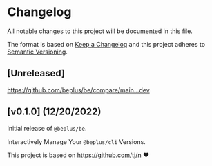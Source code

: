 # Changelog

All notable changes to this project will be documented in this file.

The format is based on [Keep a Changelog](https://keepachangelog.com/en/1.0.0/)
and this project adheres to [Semantic Versioning](https://semver.org/spec/v2.0.0.html).

<!-- markdownlint-disable MD024 -->

## [Unreleased]

https://github.com/beplus/be/compare/main...dev

## [v0.1.0] (12/20/2022)

Initial release of `@beplus/be`.

Interactively Manage Your `@beplus/cli` Versions.

This project is based on https://github.com/tj/n ❤️
